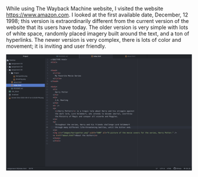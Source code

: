 While using The Wayback Machine website, I visited the website https://www.amazon.com. I looked at the first available date, December, 12 1998; this version is extraordinarily different from the current version of the website that its users have today. The older version is very simple with lots of white space, randomly placed imagery built around the text, and a ton of hyperlinks. The newer version is very complex, there is lots of color and movement; it is inviting and user friendly.

![Screenshot](./images/screenshot.png)
